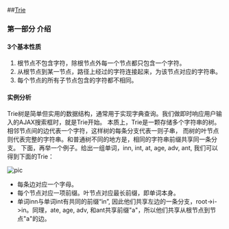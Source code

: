 ##[Trie](http://blog.csdn.net/v_july_v/article/details/6897097)

### 第一部分 介绍
#### 3个基本性质
1. 根节点不包含字符，除根节点外每一个节点都只包含一个字符。
2. 从根节点到某一节点，路径上经过的字符连接起来，为该节点对应的字符串。
3. 每个节点的所有子节点包含的字符都不相同。

#### 实例分析
Trie树是简单但实用的数据结构，通常用于实现字典查询。我们做即时响应用户输入的AJAX搜索框时，就是Trie开始。
本质上，Trie是一颗存储多个字符串的树。相邻节点间的边代表一个字符，这样树的每条分支代表一则子串，
而树的叶节点则代表完整的字符串。和普通树不同的地方是，相同的字符串前缀共享同一条分支。
下面，再举一个例子。给出一组单词，inn, int, at, age, adv, ant, 我们可以得到下面的Trie：

![pic](http://hi.csdn.net/attachment/201110/22/0_13192967247f7E.gif)

* 每条边对应一个字母。
* 每个节点对应一项前缀。叶节点对应最长前缀，即单词本身。
* 单词inn与单词int有共同的前缀“in”, 因此他们共享左边的一条分支，root->i->in。同理，ate, age, adv, 和ant共享前缀"a"，所以他们共享从根节点到节点"a"的边。

